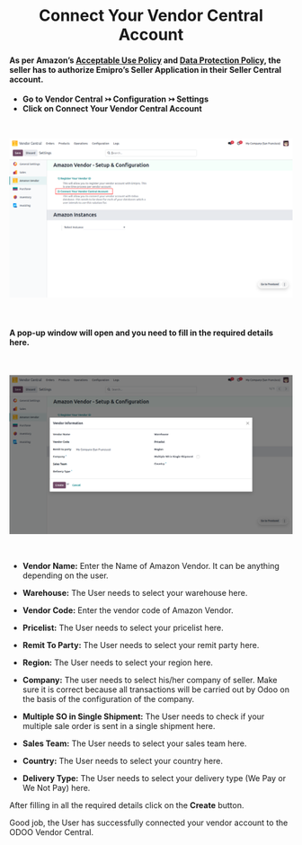# <h1 align="center"> Connect Your Vendor Central Account </h1>

#### As per Amazon’s [Acceptable Use Policy](https://docs.developer.amazonservices.com/en_US/dev_guide/DG_AcceptableUsePolicy.html) and [Data Protection Policy](https://docs.developer.amazonservices.com/en_US/dev_guide/DG_DataProtectionPolicy.html), the seller has to authorize Emipro’s Seller Application in their Seller Central account.

* **Go to Vendor Central ↣ Configuration ↣ Settings**
* **Click on Connect Your Vendor Central Account**

<br/>

<div align="center">

![connect-vendor-central-account](./images/VC-4.png)
</div>

<br/>

#### A pop-up window will open and you need to fill in the required details here.

<br/>

<div align="center">

![connect-vendor-central-account-form](./images/VC-5.png)
</div>

<br/>

* **Vendor Name:** Enter the Name of Amazon Vendor. It can be anything depending on the user.

* **Warehouse:** The User needs to select your warehouse here.

 * **Vendor Code:** Enter the vendor code of Amazon Vendor.

* **Pricelist:** The User needs to select your pricelist here.

* **Remit To Party:** The User needs to select your remit party here.

* **Region:** The User needs to select your region here.

* **Company:** The user needs to select his/her company of seller. Make sure it is correct because all transactions will be carried out by Odoo on the basis of the configuration of the company.

* **Multiple SO in Single Shipment:** The User needs to check if your multiple sale order is sent in a single shipment here.

* **Sales Team:** The User needs to select your sales team here.

* **Country:** The User needs to select your country here.

* **Delivery Type:** The User needs to select your delivery type (We Pay or We Not Pay) here.

After filling in all the required details click on the **Create** button.

Good job, the User has successfully connected your vendor account to the ODOO Vendor Central.